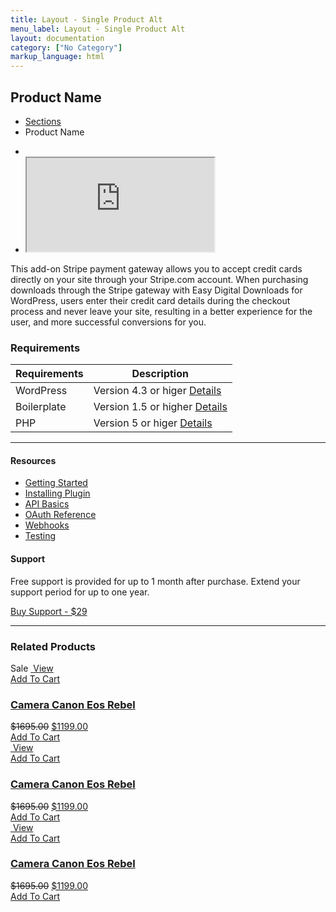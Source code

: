```yaml
---
title: Layout - Single Product Alt
menu_label: Layout - Single Product Alt
layout: documentation
category: ["No Category"]
markup_language: html
---
```


<!-- Masthead -->
<div class="section-block masthead bg-grey-ultralight">
  <div class="row align-items-center">
    <div class="col w-6/12">
      <h2>Product Name</h2>
    </div>
    <div class="col w-6/12 right left-sm">
      <ul class="breadcrumb">
        <li>
          <a href="index.html">Sections</a>
        </li>
        <li> Product Name </li>
      </ul>
    </div>
  </div>
</div>
<!-- Masthead End -->
<div class="section-block">
  <div class="row">
    <!-- Content Inner -->
    <div class="col w-8/12 w-md-full content-inner">
      <!-- Product Media -->
      <div class="row">
        <div class="col w-full">
          <div class="product">
            <div class="product-media">
              <div class="tm-slider-container content-slider" data-animation="slide" data-scale-min-height="100" data-scale-under="1080" data-width="1080" data-height="800" data-nav-show-on-hover="false">
                <ul class="tms-slides">
                  <li class="tms-slide" data-image="" data-force-fit="" data-nav-dark="">
                    <img data-src="images/shop/single/software-1.jpg" data-retina="" src="images/blank.png" alt="">
                  </li>
                  <li class="tms-slide bg-charcoal" data-video="">
                    <iframe src="https://www.youtube.com/embed/M9lbTxgcg2U?enablejsapi=1"></iframe>
                  </li>
                </ul>
              </div>
              <div class="hide">
                <a class="lightbox-link" data-group="product-lightbox-gallery" href="images/shop/single/product-2.jpg"></a>
                <a class="lightbox-link" data-group="product-lightbox-gallery" href="images/shop/single/product-3.jpg"></a>
              </div>
            </div>
          </div>
        </div>
      </div>
      <!-- Product Media -->
      <!-- Related Info -->
      <div class="row">
        <div class="col w-full">
          <div class="product-related">
            <p>This add-on Stripe payment gateway allows you to accept credit cards directly on your site through your Stripe.com account. When purchasing downloads through the Stripe gateway with Easy Digital Downloads for WordPress, users enter their credit card details during the checkout process and never leave your site, resulting in a better experience for the user, and more successful conversions for you.</p>
            <h3>Requirements</h3>
            <table class="table rounded size-md non-responsive">
              <thead>
                <tr>
                  <th>Requirements</th>
                  <th>Description</th>
                </tr>
              </thead>
              <tbody>
                <tr>
                  <td>WordPress</td>
                  <td>Version 4.3 or higer <a href="#" class="read-more pull-right clear-float-on-mobile">Details</a>
                  </td>
                </tr>
                <tr>
                  <td>Boilerplate</td>
                  <td>Version 1.5 or higher <a href="#" class="read-more pull-right clear-float-on-mobile">Details</a>
                  </td>
                </tr>
                <tr>
                  <td>PHP</td>
                  <td>Version 5 or higer <a href="#" class="read-more pull-right clear-float-on-mobile">Details</a>
                  </td>
                </tr>
              </tbody>
            </table>
            <hr>
            <div class="row flex">
              <div class="col w-6/12">
                <h4>Resources</h4>
                <ul>
                  <li>
                    <a href="#">Getting Started</a>
                  </li>
                  <li>
                    <a href="#">Installing Plugin</a>
                  </li>
                  <li>
                    <a href="#">API Basics</a>
                  </li>
                  <li>
                    <a href="#">OAuth Reference</a>
                  </li>
                  <li>
                    <a href="#">Webhooks</a>
                  </li>
                  <li>
                    <a href="#">Testing</a>
                  </li>
                </ul>
              </div>
              <div class="col w-6/12">
                <h4>Support</h4>
                <p>Free support is provided for up to 1 month after purchase. Extend your support period for up to one year. </p>
                <a href="#" class="button rounded size-sm bg-green color-white bg-hover-theme color-white color-hover-white">Buy Support - $29</a>
              </div>
            </div>
          </div>
        </div>
      </div>
      <!-- Related Info End -->
    </div>
    <!-- Content Inner End -->
    <!-- Products Similar -->
    <div class="col w-full">
      <hr>
      <h3>Related Products</h3>
      <div class="row products-similar">
        <div class="col w-full grid product-grid preload grid-cols-3 grid-md-cols-2 grid-xs-cols-1" data-lazy-load="" data-use-preloader="">
          <div class="grid-item product grid-sizer">
            <div class="thumbnail rounded product-thumbnail border-grey-light img-scale-in" data-hover-easing="easeInOut" data-hover-speed="700" data-hover-bkg-color="#000000" data-hover-bkg-opacity="0.9">
              <span class="badge onsale absolute pst-5 psl-5 z-10">Sale</span>
              <a class="overlay-link" href="#">
                <img src="images/shop/grid/large-margins/product-1.jpg" alt="">
                <span class="rollover-content items-center center">
                  <span> View </span>
                </span>
              </a>
              <div class="product-actions hidden-md center">
                <a href="#" class="button add-to-cart-button rounded-b size-small">Add To Cart</a>
              </div>
            </div>
            <div class="product-details center">
              <h3 class="product-title text-truncate">
                <a href="#"> Camera Canon Eos Rebel </a>
              </h3>
              <span class="product-price price">
                <del>
                  <span class="amount">$1695.00</span></del>
                <ins>
                  <span class="amount">$1199.00</span></ins>
              </span>
              <div class="product-actions-mobile mt-20 hidden block-md">
                <a href="#" class="button add-to-cart-button rounded size-small">Add To Cart</a>
              </div>
            </div>
          </div>
          <div class="grid-item product">
            <div class="thumbnail rounded product-thumbnail border-grey-light img-scale-in" data-hover-easing="easeInOut" data-hover-speed="700" data-hover-bkg-color="#000000" data-hover-bkg-opacity="0.9">
              <a class="overlay-link" href="#">
                <img src="images/shop/grid/large-margins/product-1.jpg" alt="">
                <span class="rollover-content items-center center">
                  <span> View </span>
                </span>
              </a>
              <div class="product-actions hidden-md center">
                <a href="#" class="button add-to-cart-button rounded-b size-small">Add To Cart</a>
              </div>
            </div>
            <div class="product-details center">
              <h3 class="product-title text-truncate">
                <a href="#"> Camera Canon Eos Rebel </a>
              </h3>
              <span class="product-price price">
                <del>
                  <span class="amount">$1695.00</span></del>
                <ins>
                  <span class="amount">$1199.00</span></ins>
              </span>
              <div class="product-actions-mobile mt-20 hidden block-md">
                <a href="#" class="button add-to-cart-button rounded size-small">Add To Cart</a>
              </div>
            </div>
          </div>
          <div class="grid-item product">
            <div class="thumbnail rounded product-thumbnail border-grey-light img-scale-in" data-hover-easing="easeInOut" data-hover-speed="700" data-hover-bkg-color="#000000" data-hover-bkg-opacity="0.9">
              <a class="overlay-link" href="#">
                <img src="images/shop/grid/large-margins/product-1.jpg" alt="">
                <span class="rollover-content items-center center">
                  <span> View </span>
                </span>
              </a>
              <div class="product-actions hidden-md center">
                <a href="#" class="button add-to-cart-button rounded-b size-small">Add To Cart</a>
              </div>
            </div>
            <div class="product-details center">
              <h3 class="product-title text-truncate">
                <a href="#"> Camera Canon Eos Rebel </a>
              </h3>
              <span class="product-price price">
                <del>
                  <span class="amount">$1695.00</span></del>
                <ins>
                  <span class="amount">$1199.00</span></ins>
              </span>
              <div class="product-actions-mobile mt-20 hidden block-md">
                <a href="#" class="button add-to-cart-button rounded size-small">Add To Cart</a>
              </div>
            </div>
          </div>
        </div>
      </div>
    </div>
    <!-- Products Similar End -->
  </div>
</div>
